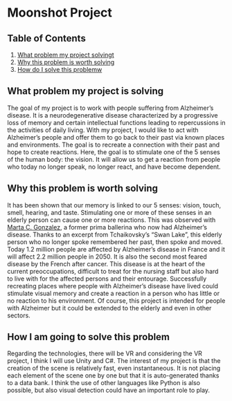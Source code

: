# Moonshot Project

## Table of Contents
1. [What problem my project solvingt](#What)
2. [Why this problem is worth solving](#Why)
3. [How do I solve this problemw](#How)

<a  name="What"/></a>
## What problem my project is solving

The goal of my project is to work with people suffering from Alzheimer’s disease. It is a neurodegenerative disease characterized by a progressive loss of memory and certain intellectual functions leading to repercussions in the activities of daily living. 
With my project, I would like to act with Alzheimer’s people and offer them to go back to their past via known places and environments. The goal is to recreate a connection with their past and hope to create reactions. 
Here, the goal is to stimulate one of the 5 senses of the human body: the vision. It will allow us to get a reaction from people who today no longer speak, no longer react, and have become dependent.

<a  name="Why"/></a>
## Why this problem is worth solving

 It has been shown that our memory is linked to our 5 senses: vision, touch, smell, hearing, and taste. Stimulating one or more of these senses in an elderly person can cause one or more reactions. 
 This was observed with [Marta C. Gonzalez](https://www.cbc.ca/radio/thecurrent/the-current-for-nov-16-2020-1.5803389/who-was-this-mysterious-ballerina-from-the-viral-swan-lake-video-1.5803747), a former prima ballerina who now had Alzheimer’s disease. Thanks to an excerpt from Tchaikovsky’s “Swan Lake”, this elderly person who no longer spoke remembered her past, then spoke and moved. Today 1.2 million people are affected by Alzheimer’s disease in France and it will affect 2.2 million people in 2050. It is also the second most feared disease by the French after cancer. This disease is at the heart of the current preoccupations, difficult to treat for the nursing staff but also hard to live with for the affected persons and their entourage. Successfully recreating places where people with Alzheimer’s disease have lived could stimulate visual memory and create a reaction in a person who has little or no reaction to his environment. Of course, this project is intended for people with Alzheimer but it could be extended to the elderly and even in other sectors.

<a  name="Howt"/></a>
## How I am going to solve this problem

Regarding the technologies, there will be VR and considering the VR project, I think I will use Unity and C#. The interest of my project is that the creation of the scene is relatively fast, even instantaneous. It is not placing each element of the scene one by one but that it is auto-generated thanks to a data bank. 
I think the use of other languages like Python is also possible, but also visual detection could have an important role to play.
